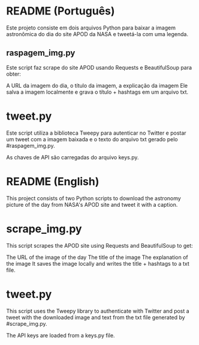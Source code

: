 # README (Português)
Este projeto consiste em dois arquivos Python para baixar a imagem astronômica do dia do site APOD da NASA e tweetá-la com uma legenda.

## raspagem_img.py
Este script faz scrape do site APOD usando Requests e BeautifulSoup para obter:

A URL da imagem do dia, o título da imagem, a explicação da imagem
Ele salva a imagem localmente e grava o título + hashtags em um arquivo txt.

# tweet.py
Este script utiliza a biblioteca Tweepy para autenticar no Twitter e postar um tweet com a imagem baixada e o texto do arquivo txt gerado pelo #raspagem_img.py.

As chaves de API são carregadas do arquivo keys.py.


##
##
# README (English)
This project consists of two Python scripts to download the astronomy picture of the day from NASA's APOD site and tweet it with a caption.

# scrape_img.py
This script scrapes the APOD site using Requests and BeautifulSoup to get:

The URL of the image of the day
The title of the image
The explanation of the image
It saves the image locally and writes the title + hashtags to a txt file.

# tweet.py
This script uses the Tweepy library to authenticate with Twitter and post a tweet with the downloaded image and text from the txt file generated by #scrape_img.py.

The API keys are loaded from a keys.py file.
